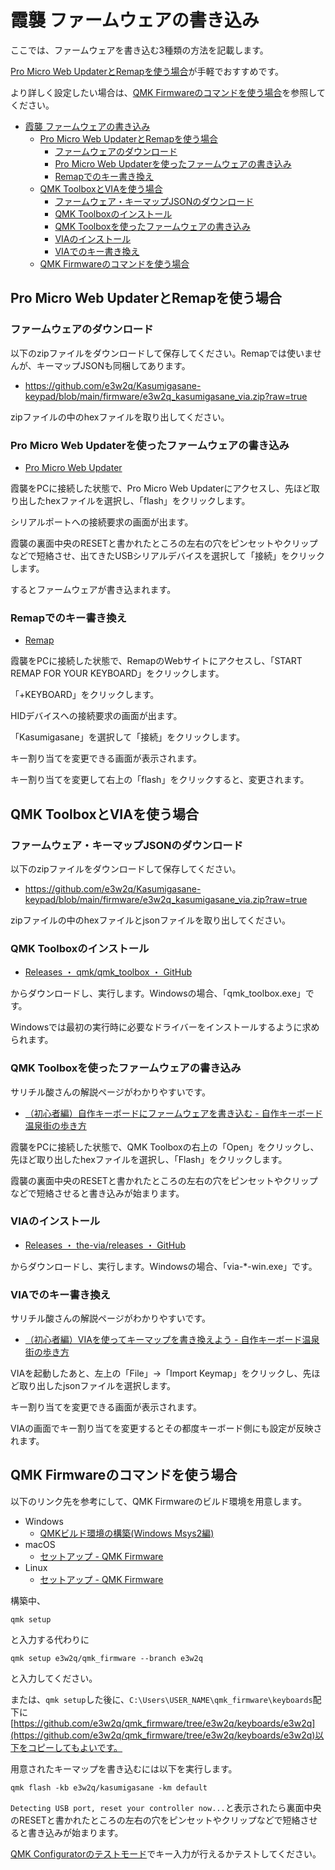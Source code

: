 # 霞襲 ファームウェアの書き込み

ここでは、ファームウェアを書き込む3種類の方法を記載します。

[Pro Micro Web UpdaterとRemapを使う場合](#pro-micro-web-updaterとremapを使う場合)が手軽でおすすめです。

より詳しく設定したい場合は、[QMK Firmwareのコマンドを使う場合](#qmk-firmwareのコマンドを使う場合)を参照してください。

<!-- TOC -->

- [霞襲 ファームウェアの書き込み](#霞襲-ファームウェアの書き込み)
    - [Pro Micro Web UpdaterとRemapを使う場合](#pro-micro-web-updaterとremapを使う場合)
        - [ファームウェアのダウンロード](#ファームウェアのダウンロード)
        - [Pro Micro Web Updaterを使ったファームウェアの書き込み](#pro-micro-web-updaterを使ったファームウェアの書き込み)
        - [Remapでのキー書き換え](#remapでのキー書き換え)
    - [QMK ToolboxとVIAを使う場合](#qmk-toolboxとviaを使う場合)
        - [ファームウェア・キーマップJSONのダウンロード](#ファームウェア・キーマップjsonのダウンロード)
        - [QMK Toolboxのインストール](#qmk-toolboxのインストール)
        - [QMK Toolboxを使ったファームウェアの書き込み](#qmk-toolboxを使ったファームウェアの書き込み)
        - [VIAのインストール](#viaのインストール)
        - [VIAでのキー書き換え](#viaでのキー書き換え)
    - [QMK Firmwareのコマンドを使う場合](#qmk-firmwareのコマンドを使う場合)

<!-- /TOC -->

## Pro Micro Web UpdaterとRemapを使う場合

### ファームウェアのダウンロード

以下のzipファイルをダウンロードして保存してください。Remapでは使いませんが、キーマップJSONも同梱してあります。

- https://github.com/e3w2q/Kasumigasane-keypad/blob/main/firmware/e3w2q_kasumigasane_via.zip?raw=true

zipファイルの中のhexファイルを取り出してください。

### Pro Micro Web Updaterを使ったファームウェアの書き込み

- [Pro Micro Web Updater](https://sekigon-gonnoc.github.io/promicro-web-updater/index.html)

霞襲をPCに接続した状態で、Pro Micro Web Updaterにアクセスし、先ほど取り出したhexファイルを選択し、「flash」をクリックします。

シリアルポートへの接続要求の画面が出ます。

霞襲の裏面中央のRESETと書かれたところの左右の穴をピンセットやクリップなどで短絡させ、出てきたUSBシリアルデバイスを選択して「接続」をクリックします。

するとファームウェアが書き込まれます。

### Remapでのキー書き換え

- [Remap](https://remap-keys.app/)

霞襲をPCに接続した状態で、RemapのWebサイトにアクセスし、「START REMAP FOR YOUR KEYBOARD」をクリックします。

「+KEYBOARD」をクリックします。

HIDデバイスへの接続要求の画面が出ます。

「Kasumigasane」を選択して「接続」をクリックします。

キー割り当てを変更できる画面が表示されます。

キー割り当てを変更して右上の「flash」をクリックすると、変更されます。

## QMK ToolboxとVIAを使う場合

### ファームウェア・キーマップJSONのダウンロード

以下のzipファイルをダウンロードして保存してください。

- https://github.com/e3w2q/Kasumigasane-keypad/blob/main/firmware/e3w2q_kasumigasane_via.zip?raw=true

zipファイルの中のhexファイルとjsonファイルを取り出してください。

### QMK Toolboxのインストール

- [Releases ・ qmk/qmk_toolbox ・ GitHub](https://github.com/qmk/qmk_toolbox/releases)

からダウンロードし、実行します。Windowsの場合、「qmk_toolbox.exe」です。

Windowsでは最初の実行時に必要なドライバーをインストールするように求められます。

### QMK Toolboxを使ったファームウェアの書き込み

サリチル酸さんの解説ページがわかりやすいです。

- [（初心者編）自作キーボードにファームウェアを書き込む - 自作キーボード温泉街の歩き方](https://salicylic-acid3.hatenablog.com/entry/qmk-toolbox#QMK-Toolbox%E3%82%92%E4%BD%BF%E7%94%A8%E3%81%99%E3%82%8B%E5%A0%B4%E5%90%88%E6%97%A7%E8%AA%AC%E6%98%8E%E5%86%85%E5%AE%B9)

霞襲をPCに接続した状態で、QMK Toolboxの右上の「Open」をクリックし、先ほど取り出したhexファイルを選択し、「Flash」をクリックします。

霞襲の裏面中央のRESETと書かれたところの左右の穴をピンセットやクリップなどで短絡させると書き込みが始まります。

### VIAのインストール

- [Releases ・ the-via/releases ・ GitHub](https://github.com/the-via/releases/releases/tag/v1.3.1)

からダウンロードし、実行します。Windowsの場合、「via-*-win.exe」です。

### VIAでのキー書き換え

サリチル酸さんの解説ページがわかりやすいです。

- [（初心者編）VIAを使ってキーマップを書き換えよう - 自作キーボード温泉街の歩き方](https://salicylic-acid3.hatenablog.com/entry/via-manual#via%E3%81%AB%E3%82%AD%E3%83%BC%E3%83%9E%E3%83%83%E3%83%97%E3%81%8C%E3%83%9E%E3%83%BC%E3%82%B8%E3%81%95%E3%82%8C%E3%81%A6%E3%81%84%E3%81%AA%E3%81%84%E5%A0%B4%E5%90%88)

VIAを起動したあと、左上の「File」→「Import Keymap」をクリックし、先ほど取り出したjsonファイルを選択します。

キー割り当てを変更できる画面が表示されます。

VIAの画面でキー割り当てを変更するとその都度キーボード側にも設定が反映されます。

## QMK Firmwareのコマンドを使う場合

以下のリンク先を参考にして、QMK Firmwareのビルド環境を用意します。

- Windows
  - [QMKビルド環境の構築(Windows Msys2編)](https://gist.github.com/e3w2q/4bc86e531d1c893d3d13af3e9895a94a)
- macOS
  - [セットアップ - QMK Firmware](https://docs.qmk.fm/#/ja/newbs_getting_started?id=macos)
- Linux
  - [セットアップ - QMK Firmware](https://docs.qmk.fm/#/ja/newbs_getting_started?id=linux)

構築中、

```
qmk setup
```

と入力する代わりに

```
qmk setup e3w2q/qmk_firmware --branch e3w2q
```

と入力してください。

または、`qmk setup`した後に、`C:\Users\USER_NAME\qmk_firmware\keyboards`配下に[https://github.com/e3w2q/qmk_firmware/tree/e3w2q/keyboards/e3w2q](https://github.com/e3w2q/qmk_firmware/tree/e3w2q/keyboards/e3w2q)以下をコピーしてもよいです。

用意されたキーマップを書き込むには以下を実行します。

```
qmk flash -kb e3w2q/kasumigasane -km default
```

`Detecting USB port, reset your controller now...`と表示されたら裏面中央のRESETと書かれたところの左右の穴をピンセットやクリップなどで短絡させると書き込みが始まります。

[QMK Configuratorのテストモード](https://config.qmk.fm/#/test)でキー入力が行えるかテストしてください。

